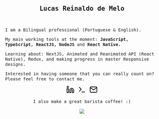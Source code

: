 
<h2 align='center'><samp><strong>Lucas Reinaldo de Melo</strong></samp></h2> 
<br>
<p><samp>I am a Bilingual professional (Portuguese & English).</samp></p>
<p><samp>My main working tools at the moment: <strong>JavaScript, TypeScript, ReactJS, NodeJS</strong> and <strong>React Native.</strong></samp></p>

<p><samp>Learning about: NextJS, Animated and Reanimated API (React Native), Redux, and making progress in master Responsive designs.</samp></p>

<p><samp>Interested in having someone that you can really count on? Please feel free to contact me.</samp></p>

<div align="center">
  <p align='center'>
    <span style="align-items: center">
      <a href="https://www.linkedin.com/in/lucas-reinaldo-de-melo/"><img height="26" src="https://github.com/LucasReinaldo/LucasReinaldo/blob/master/assets/linkedin.svg" alt="LinkedIn"></a>&nbsp;&nbsp;
      <a href="https://wakatime.com/@LucasReinaldoMelo"><img height="26" src="https://github.com/LucasReinaldo/LucasReinaldo/blob/master/assets/terminal.svg" alt="WakaTime"></a>&nbsp;&nbsp;
      <a href="mailto:lucasreinaldo.demelo@hotmail.com"><img height="26" src="https://github.com/LucasReinaldo/LucasReinaldo/blob/master/assets/mail.svg" alt="Mail"></a>
    </span>
  </p>
  <p align='center'><samp>I also make a great barista coffee! :)</samp></p>
  <img align="center" src="https://github-readme-stats.vercel.app/api/top-langs/?username=lucasreinaldo&layout=compact&theme=onedark" />
</div>
